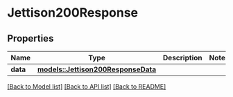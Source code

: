 # Jettison200Response

## Properties

Name | Type | Description | Notes
------------ | ------------- | ------------- | -------------
**data** | [**models::Jettison200ResponseData**](jettison_200_response_data.md) |  | 

[[Back to Model list]](../README.md#documentation-for-models) [[Back to API list]](../README.md#documentation-for-api-endpoints) [[Back to README]](../README.md)


